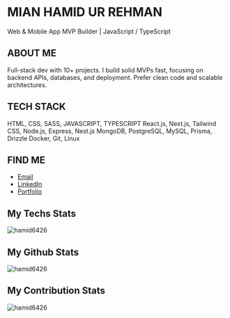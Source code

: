 # MIAN HAMID UR REHMAN

Web & Mobile App MVP Builder | JavaScript / TypeScript

## ABOUT ME
Full-stack dev with 10+ projects. I build solid MVPs fast, focusing on backend APIs, databases, and deployment. Prefer clean code and scalable architectures.

## TECH STACK

HTML, CSS, SASS, JAVASCRIPT, TYPESCRIPT
React.js, Next.js, Tailwind CSS, 
Node.js, Express, Nest.js
MongoDB, PostgreSQL, MySQL, Prisma, Drizzle
Docker, Git, Linux

## FIND ME
- [Email](mailto:MianHamid6426@gmail.com)
- [LinkedIn](https://www.linkedin.com/in/Hamid6426)
- [Portfolio](http://mianhamidurrehman.vercel.app)
  
<h2> My Techs Stats </h2>
<p><img display="block" src="https://github-readme-stats.vercel.app/api/top-langs?username=hamid6426&show_icons=true&locale=en" alt="hamid6426"/></p>

<h2> My Github Stats </h2>
<p><img src="https://github-readme-stats.vercel.app/api?username=hamid6426&show_icons=true&locale=en" alt="hamid6426"/></p>

<h2> My Contribution Stats </h2>
<p><img src="https://github-readme-streak-stats.herokuapp.com/?user=hamid6426" alt="hamid6426"/></p>
